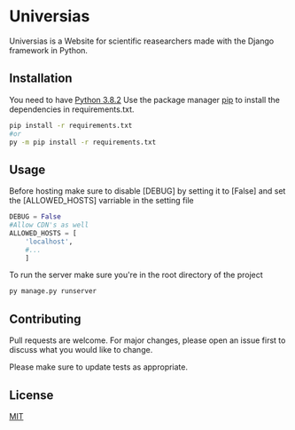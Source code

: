 # Universias

Universias is a Website for scientific reasearchers made with the Django framework in Python.

## Installation
You need to have [Python 3.8.2](https://www.python.org/)
Use the package manager [pip](https://pip.pypa.io/en/stable/) to install the dependencies in requirements.txt.

```bash
pip install -r requirements.txt
#or
py -m pip install -r requirements.txt
```

## Usage
Before hosting make sure to disable [DEBUG] by setting it to [False] and set the [ALLOWED_HOSTS] varriable in the setting file
```python
DEBUG = False
#Allow CDN's as well
ALLOWED_HOSTS = [
    'localhost',
    #...
    ]

```
To run the server make sure you're in the root directory of the project
```bash
py manage.py runserver
```

## Contributing
Pull requests are welcome. For major changes, please open an issue first to discuss what you would like to change.

Please make sure to update tests as appropriate.

## License
[MIT](https://choosealicense.com/licenses/mit/)
